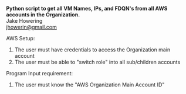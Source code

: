 <b>Python script to get all VM Names, IPs, and FDQN's from all AWS accounts in the Organization.</b><br>
Jake Howering<br>
jhowerin@gmail.com<br>

AWS Setup: 
1. The user must have credentials to access the Organization main account
2. The user must be able to "switch role" into all sub/children accounts

Program Input requirement: 
1. The user must know the "AWS Organization Main Account ID"

